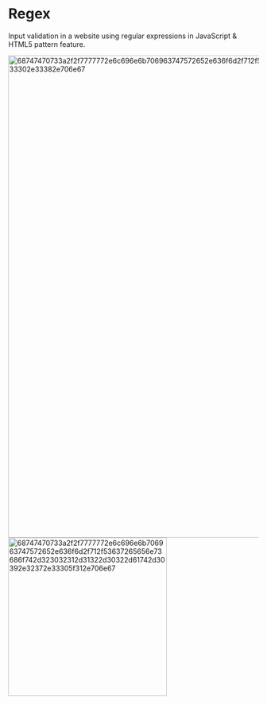 # Regex
Input validation in a website using regular expressions in JavaScript & HTML5 pattern feature.



<img width="971" alt="68747470733a2f2f7777772e6c696e6b706963747572652e636f6d2f712f53637265656e73686f742d323032312d31322d30322d61742d30392e33302e33382e706e67" src="https://user-images.githubusercontent.com/81468329/144595932-997e83f4-c670-447e-a558-21edd9fbd3a4.png">

<img width="319" alt="68747470733a2f2f7777772e6c696e6b706963747572652e636f6d2f712f53637265656e73686f742d323032312d31322d30322d61742d30392e32372e33305f312e706e67" src="https://user-images.githubusercontent.com/81468329/144595928-1e296cd0-145d-4907-b47b-6e99131b9c7d.png">
